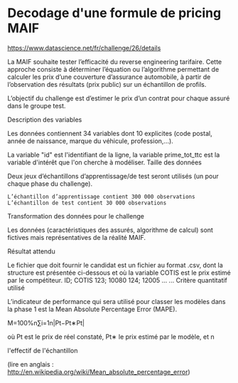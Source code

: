 # Decodage d'une formule de pricing MAIF

https://www.datascience.net/fr/challenge/26/details

La MAIF souhaite tester l’efficacité du reverse engineering tarifaire. Cette approche consiste à déterminer l’équation ou l’algorithme permettant de calculer les prix d’une couverture d’assurance automobile, à partir de l’observation des résultats (prix public) sur un échantillon de profils. 

L’objectif du challenge est d’estimer le prix d’un contrat pour chaque assuré dans le groupe test. 


Description des variables

Les données contiennent 34 variables dont 10 explicites (code postal, année de naissance, marque du véhicule, profession,...).

La variable "id" est l'identifiant de la ligne, la variable prime_tot_ttc est la variable d'intérêt que l'on cherche à modéliser.
Taille des données

Deux jeux d’échantillons d’apprentissage/de test seront utilisés (un pour chaque phase du challenge).

    L’échantillon d’apprentissage contient 300 000 observations
    L’échantillon de test contient 30 000 observations

Transformation des données pour le challenge

Les données (caractéristiques des assurés, algorithme de calcul) sont fictives mais représentatives de la réalité MAIF.

Résultat attendu

Le fichier que doit fournir le candidat est un fichier au format .csv, dont la structure est présentée ci-dessous et où la variable COTIS est le prix estimé par le compétiteur.
ID;	COTIS
123;	10080
124;	12005
...	...
Critère quantitatif utilisé

L’indicateur de performance qui sera utilisé pour classer les modèles dans la phase 1 est la Mean Absolute Percentage Error (MAPE). 

M=100%n∑i=1n|Pt−Pt∗Pt| 

où Pt
est le prix de réel constaté, Pt∗ le prix estimé par le modèle, et n

l'effectif de l'échantillon

(lire en anglais : http://en.wikipedia.org/wiki/Mean_absolute_percentage_error)
